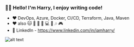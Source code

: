 ### 👨‍💻 Hello! I'm Harry, I enjoy writing code!

- ❤ DevOps, Azure, Docker, CI/CD, Terraform, Java, Maven  
- ❤ also 🐱 🍺 🎲 🏃‍ 💻 🎹 🎶 🎮
- 💬 LinkedIn - https://www.linkedin.com/in/iamharry/

![alt text](http://url/to/img.png)
